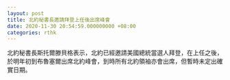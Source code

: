 ```yaml
---
layout: post
title: 北約秘書長邀請拜登上任後出席峰會
date: 2020-11-30 20:54:59.000000000 +08:00
categories: rthk
---
```


北約秘書長斯托爾滕貝格表示，北約已經邀請美國總統當選人拜登，在上任之後，於明年初到布魯塞爾出席北約峰會，到時所有北約領袖亦會出席，但暫時未定出確實日期。
 
